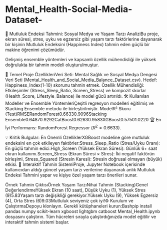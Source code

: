 # Mental_Health-Social-Media-Dataset-

🧠 Mutluluk Endeksi Tahmini: Sosyal Medya ve Yaşam Tarzı AnaliziBu proje, ekran süresi,
stres, uyku ve egzersiz gibi yaşam tarzı faktörlerine dayanarak bir kişinin Mutluluk Endeksini (Happiness Index)
tahmin eden güçlü bir makine öğrenimi çözümüdür. 

Gelişmiş ensemble yöntemleri ve kapsamlı özellik mühendisliği ile yüksek doğrulukta bir tahmin modeli oluşturulmuştur.

🎯 Temel Proje ÖzellikleriVeri Seti: 
Mental Sağlık ve Sosyal Medya Dengesi Veri Seti (Mental_Health_and_Social_Media_Balance_Dataset.csv).
Hedef: Happiness_Index(1-10) skorunu tahmin etmek.
Özellik Mühendisliği: Etkileşimler (Stress_Sleep_Ratio, Screen_Stress) ve kompozit skorlar (Health_Score, Lifestyle_Balance) ile model gücü artırıldı.
🛠️ Kullanılan Modeller ve Ensemble YöntemleriÇeşitli regresyon modelleri eğitilmiş ve Stacking Ensemble metodu ile birleştirilmiştir.
ModelR² Skoru (Test)RMSERandomForest0.66330.9096Stacking Ensemble0.64870.9292CatBoost0.62630.9583XGBoost0.57501.0220
🏆 En İyi Performans: RandomForest Regressor ($R^2 = 0.6633$).

💡 Kritik Bulgular: En Önemli ÖzelliklerXGBoost modeline göre mutluluk endeksini en çok etkileyen faktörler:Stress_Sleep_Ratio (Stres/Uyku Oranı):
En güçlü tahmin edici.High_Screen (Yüksek Ekran Süresi): Günlük 6+ saat ekran kullanımı.Screen_Stress (Ekran Süresi $\times$ Stres): İki negatif faktörün birleşimi.
Stress_Squared (Stresin Karesi): Stresin doğrusal olmayan (büyük) etkisi.
🚀 İnteraktif Tahmin SistemiProje, Jupyter Notebook içerisinde kullanıcıdan aldığı güncel yaşam tarzı verilerine dayanarak anlık Mutluluk Endeksi Tahmini yapar ve kişiye özel yaşam tarzı önerileri sunar.

Örnek Tahmin ÇıktısıÖrnek Yaşam TarzıNihai Tahmin (Stacking)Genel DeğerlendirmeYüksek Ekran (10 saat), Düşük Uyku (1), Yüksek Stres (9)5.83Yaşam tarzı değişikliği gerekiyor.Yüksek Uyku (9), Yüksek Egzersiz (4), Orta Stres (6)9.03Mutluluk seviyeniz çok iyi!⚙️ Kurulum ve ÇalıştırmaDepoyu klonlayın.
Gerekli kütüphaneleri kurun:Bashpip install pandas numpy scikit-learn xgboost lightgbm catboost
Mental_Health.ipynb dosyasını çalıştırın. Tüm hücreleri sırayla çalıştırdığınızda model eğitilir ve interaktif tahmin sistemi başlar.
